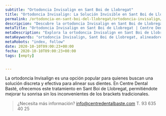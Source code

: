 ```yaml
---
subtitle: "Ortodoncia Invisalign en Sant Boi de Llobregat"
title: "Ortodoncia Invisalign: La Solución Invisible en Sant Boi de Llobregat"
permalink: /ortodoncia-en-sant-boi-del-llobregat/ortodoncia-invisalign/
descripcion: "Descubre la ortodoncia Invisalign en Sant Boi de Llobregat, una solución invisible para alinear tus dientes."
metaTitle: "Ortodoncia Invisalign en Sant Boi de Llobregat | Centre Dental Basté"
metaDescription: "Explora la ortodoncia Invisalign en Sant Boi de Llobregat, la opción invisible y cómoda para mejorar tu sonrisa."
metaKeywords: "ortodoncia Invisalign, Sant Boi de Llobregat, alineadores invisibles"
metaRobots: "index, follow"
date: 2020-10-10T09:00:23+00:00
fecha: 2020-10-10T09:00:23+00:00
tags: [empty]


---
```


La ortodoncia Invisalign es una opción popular para quienes buscan una solución discreta y efectiva para alinear sus dientes. En Centre Dental Basté, ofrecemos este tratamiento en Sant Boi de Llobregat, permitiéndote mejorar tu sonrisa sin los inconvenientes de los brackets tradicionales.

>¿Necesita más información?
>info@centredentalbaste.com
> T. 93 635 40 25
